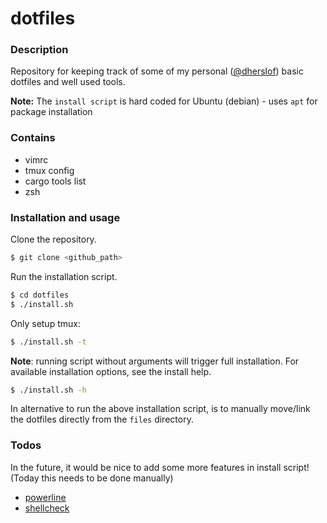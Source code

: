 # dotfiles

### Description
Repository for keeping track of some of my personal ([@dherslof](https://github.com/dherslof])) basic dotfiles and well used tools. 


**Note:** The `install script` is hard coded for Ubuntu (debian) - uses `apt` for package installation 

### Contains 
* vimrc
* tmux config
* cargo tools list
* zsh

### Installation and usage
Clone the repository.
```bash
$ git clone <github_path>
```

Run the installation script. 
```bash
$ cd dotfiles
$ ./install.sh
```

Only setup tmux:
```bash 
$ ./install.sh -t
```

**Note**: running script without arguments will trigger full installation. For available installation options, see the install help.
```bash
$ ./install.sh -h 
```

In alternative to run the above installation script, is to  manually move/link the dotfiles directly from the `files` directory.

### Todos
In the future, it would be nice to add some more features in install script! (Today this needs to be done manually)
* [powerline](https://github.com/powerline/powerline)
* [shellcheck](https://github.com/koalaman/shellcheck)


